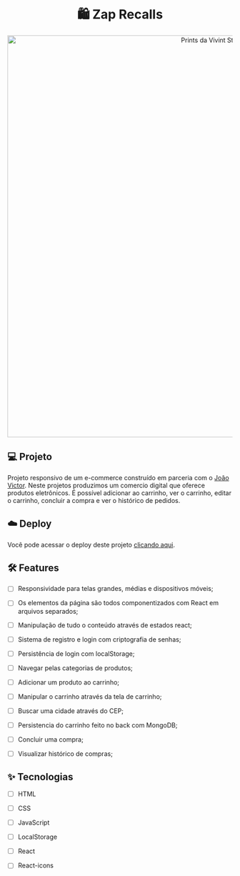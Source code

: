 <h1 align="center">
 🛍️ Zap Recalls
</h1>

<p align="center">

 <img src="https://i.ibb.co/Bnc3zXW/vivint-store-mock.png" alt="Prints da Vivint Store" width="900px"/>
</p>


## 💻 Projeto
Projeto responsivo de um e-commerce construído em parceria com o [João Victor](https://github.com/Offjhonjhon/). Neste projetos produzimos um comercio digital que oferece produtos eletrônicos. É possível adicionar ao carrinho, ver o carrinho, editar o carrinho, concluir a compra e ver o histórico de pedidos.

## ☁️ Deploy

Você pode acessar o deploy deste projeto [clicando aqui](https://vivint-store.vercel.app/).


## :hammer_and_wrench: Features 

-   [ ] Responsividade para telas grandes, médias e dispositivos móveis;
-   [ ] Os elementos da página são todos componentizados com React em arquivos separados;
-   [ ] Manipulação de tudo o conteúdo através de estados react;
-   [ ] Sistema de registro e login com criptografia de senhas;
-   [ ] Persistência de login com localStorage;
-   [ ] Navegar pelas categorias de produtos;
-   [ ] Adicionar um produto ao carrinho;
-   [ ] Manipular o carrinho através da tela de carrinho;
-   [ ] Buscar uma cidade através do CEP;
-   [ ] Persistencia do carrinho feito no back com MongoDB;
-   [ ] Concluir uma compra;
-   [ ] Visualizar histórico de compras;


## ✨ Tecnologias

-   [ ] HTML
-   [ ] CSS
-   [ ] JavaScript
-   [ ] LocalStorage
-   [ ] React
-   [ ] React-icons


<br />
